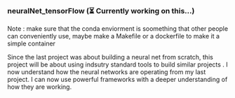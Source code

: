 ### neuralNet_tensorFlow (⏳ Currently working on this...)

Note : make sure that the conda enviorment is soomething that other people can conveniently use, maybe make a Makefile or a dockerfile to make it a simple container 

Since the last project was about building a neural net from scratch, this project will be about using indsutry standard tools to build similar projects . I now understand how the neural networks are operating from my last project. I can now use powerful frameworks with a deeper understanding of how they are working. 

